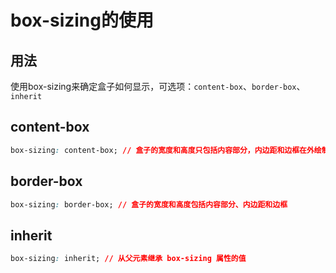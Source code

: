# box-sizing的使用

## 用法

使用box-sizing来确定盒子如何显示，可选项：`content-box`、`border-box`、`inherit`

## content-box

```css
box-sizing: content-box; // 盒子的宽度和高度只包括内容部分，内边距和边框在外绘制
```

## border-box

```css
box-sizing: border-box; // 盒子的宽度和高度包括内容部分、内边距和边框
```

## inherit

```css
box-sizing: inherit; // 从父元素继承 box-sizing 属性的值
```

